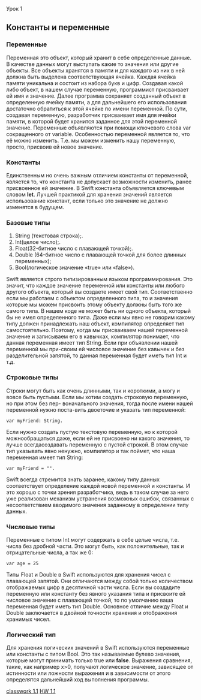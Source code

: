  Урок 1
## Константы и переменные

### Переменные

Переменная это объект, который хранит в себе определенные данные. В качестве данных могут выступать какие то значения или другие объекты. Все объекты хранятся в памяти и для каждого из них в ней должна быть выделена соответствующая ячейка. Каждая ячейка памяти уникальна и состоит из набора букв и цифр. Создавая какой либо объект, в нашем случае переменную, программист присваивает ей имя и значение. Далее программа сохраняет созданный объект в определенную ячейку памяти, а для дальнейшего его использования достаточно обратиться к этой ячейке по имени переменной. По сути, создавая переменную, разработчик присваивает имя для ячейки памяти, в которой будет хранится заданное для этой переменной значение. Переменные объявляются при помощи ключевого слова var сокращенного от variable.
Особенностью переменной является то, что её можно изменить. Т.е. мы можем изменить нашу переменную, просто, присвоив ей новое значение. 

### Константы

Единственным но очень важным отличием константы от переменной, является то, что константа не допускает возможности изменить, ранее присвоенное ей значение. В Swift константа объявляется ключевым словом **let**. Лучшей практикой для хранения значений является использование констант, если только это значение не должно изменятся в будущем.

### Базовые типы 

1. String (текстовая строка);. 
2. Int(целое число);. 
3. Float(32-битное число с плавающей точкой);. 
4. Double (64-битное число с плавающей точкой для более длинных переменных);
5. Bool(логическое значение «true» или «false»).

Swift является строго типизированным языком программирования. Это значит, что каждое значение переменной или константы или любого другого объекта, который вы создаете имеет свой тип. Соответственно если мы работаем с объектом определенного типа, то и значения которые мы можем присвоить этому объекту должны быть того же самого типа. В нашем коде не может быть ни одного объекта, который бы не имел определенного типа. Даже если мы явно не говорим какому типу должен принадлежать наш объект, компилятор определяет тип самостоятельно. Поэтому, когда мы присваиваем нашей переменной значение и записываем его в кавычках, компилятор понимает, что данная переменная имеет тип String. Если при объявлении нашей переменной мы при-своим ей числовое значение без кавычек и без разделительной запятой, то данная переменная будет иметь тип Int и т.д.

### Строковые типы

Строки могут быть как очень длинными, так и короткими, а могу и вовсе быть пустыми. Если мы хотим создать строковую переменную, но при этом без пер-
воначального значения, тогда после имени нашей переменной нужно поста-вить двоеточие и указать тип переменной: 

```
var myFriend: String.
```

Если нужно создать пустую текстовую переменную, но к которой можнообращаться даже, если ей не присвоено ни какого значения, то лучше всегдасоздавать переменную с пустой строкой. В этом случае тип указывать явно ненужно, компилятор и так поймет, что наша переменная имеет тип String: 

```
var myFriend = "".
```

Swift всегда стремится знать заранее, какому типу данных соответствует определение каждой новой переменной и константы. И это хорошо с точки зрения разработчика, ведь в таком случае за него уже реализован механизм устранения возможных ошибок, связанных с несоответствием вводимого значения заданному в определении типу данных. 

### Числовые типы 

Переменные с типом Int могут содержать в себе целые числа, т.е. числа без дробной части. Это могут быть, как положительные, так и отрицательные числа, а так же 0: 

```
var age = 25
```

Типы Float и Double в Swift используются для хранения чисел с плавающей запятой. Они отличаются между собой только количеством отображаемых цифр в десятичной части числа. Если вы создадите переменную или константу без явного указания типа и присвоите ей числовое значение с плавающей точкой, то по умолчанию ваша переменная будет иметь тип Double. 
Основное отличие между Float и Double заключается в двойной точности хранения и отображения хранимых чисел.

### Логический тип

Для хранения логических значений в Swift используются переменные или константы с типом Bool. Это так называемые булево значения, которые могут принимать только true или **false**. Выражения сравнения, такие, как например x>0, получают логическое значение, зависящее от истинности или ложности выражения и в зависимости от этого определятся дальнейший ход выполнения программы.

[classwork 1.1](../classroom%20work's/classwork%201.1.md)
[HW 1.1](../homework's/HW%201.1.md)